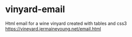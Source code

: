 # vinyard-email
Html email for a wine vinyard created with tables and css3 https://vineyard.jermaineyoung.net/email.html
